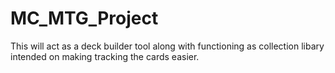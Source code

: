 # MC_MTG_Project
This will act as a deck builder tool along with functioning as collection libary intended on making tracking the cards easier. 
